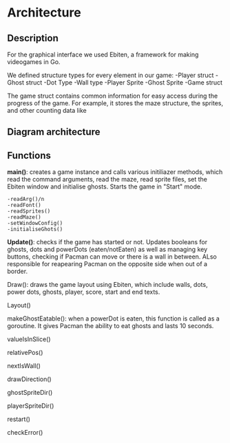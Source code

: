 # Architecture

## Description
For the graphical interface we used Ebiten, a framework for making videogames in Go.

We defined structure types for every element in our game: 
  -Player struct
  -Ghost struct
  -Dot Type
  -Wall type
  -Player Sprite
  -Ghost Sprite
  -Game struct
  
The game struct contains common information for easy access during the progress of the game. For example, it stores the maze structure, the sprites, and other counting data like 

## Diagram architecture

## Functions

**main()**: creates a game instance and calls various initiliazer methods, which read the command arguments, read the maze, read sprite files, set the Ebiten window and initialise ghosts. Starts the game in "Start" mode.

    -readArg()/n
    -readFont()
    -readSprites()
    -readMaze()
    -setWindowConfig()
    -initialiseGhots()
  
**Update()**: checks if the game has started or not. Updates booleans for ghosts, dots and powerDots (eaten/notEaten) as well as managing key buttons, 
          checking if Pacman can move or there is a wall in between. ALso responsible for reapearing Pacman on the opposite side when out of a border.

Draw(): draws the game layout using Ebiten, which include walls, dots, power dots, ghosts, player, score, start and end texts.

Layout()

makeGhostEatable(): when a powerDot is eaten, this function is called as a goroutine. It gives Pacman the ability to eat ghosts and lasts 10 seconds.

valueIsInSlice()

relativePos()

nextIsWall()

drawDirection()

ghostSpriteDir()

playerSpriteDir()

restart()

checkError()
